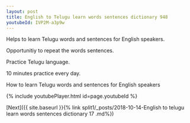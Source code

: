 ```yaml
---
layout: post
title: English to Telugu learn words sentences dictionary 948 
youtubeId: IVP2M-a3p9w
---
```

 
 
Helps to learn Telugu words and sentences for English speakers.

Opportunitiy to repeat the words sentences. 

Practice Telugu language. 
 
10 minutes practice every day. 
 
How to learn Telugu words and sentences for English speakers 
 
{% include youtubePlayer.html id=page.youtubeId %}
 
 
[Next]({{ site.baseurl }}{% link  split1/_posts/2018-10-14-English to telugu learn words sentences dictionary 17 .md%})
 

